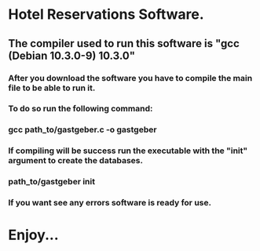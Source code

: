# Hotel Reservations Software.

## The compiler used to run this software is "gcc (Debian 10.3.0-9) 10.3.0"

### After you download the software you have to compile the main file to be able to run it.
### To do so run the following command:
### gcc path_to/gastgeber.c -o gastgeber

### If compiling will be success run the executable with the "init" argument to create the databases.
### path_to/gastgeber init

### If you want see any errors software is ready for use.

# Enjoy...
